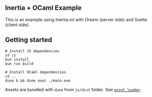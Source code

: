 ## Inertia + OCaml Example

This is an example using Inertia.ml with Dream (server side) and Svelte (client
side).

## Getting started

```
# Install JS dependencies
cd js
bun install
bun run build

# Install OCaml dependencies
cd ..
dune b && dune exec ./main.exe
```

Assets are bundled with `dune` from `js/dist` folder. See [`asset_loader`](./app.ml).

